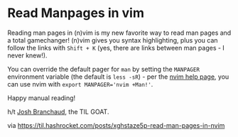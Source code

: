 # Read Manpages in vim

Reading man pages in (n)vim is my new favorite way to read man pages and a
total gamechanger! (n)vim gives you syntax highlighting, plus you can follow
the links with `Shift + K` (yes, there are links between man pages - I never
knew!).

You can override the default pager for `man` by setting the `MANPAGER`
environment variable (the default is `less -sR`) - per the [nvim help
page](https://neovim.io/doc/user/filetype.html#_man), you can use nvim with
`export MANPAGER='nvim +Man!'`.

Happy manual reading!

h/t [Josh Branchaud](https://til.hashrocket.com/authors/joshbranchaud), the TIL
GOAT.

via https://til.hashrocket.com/posts/xghstaze5p-read-man-pages-in-nvim
